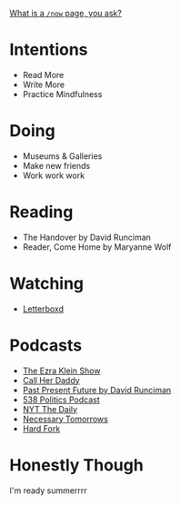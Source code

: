 [What is a `/now` page, you ask?](https://nownownow.com/about)

# Intentions
- Read More
- Write More
- Practice Mindfulness

# Doing
- Museums & Galleries
- Make new friends
- Work work work

# Reading
- The Handover by David Runciman
- Reader, Come Home by Maryanne Wolf

# Watching
- [Letterboxd](https://letterboxd.com/samantha_wiki/)

# Podcasts
- [The Ezra Klein Show](https://pod.link/1548604447)
- [Call Her Daddy](https://pod.link/1418960261)
- [Past Present Future by David Runciman](https://pod.link/1682047968)
- [538 Politics Podcast](https://pod.link/1077418457)
- [NYT The Daily](https://pod.link/thedaily)
- [Necessary Tomorrows](https://pod.link/1719323805)
- [Hard Fork](https://pod.link/1528594034)

# Honestly Though
I'm ready summerrrr
